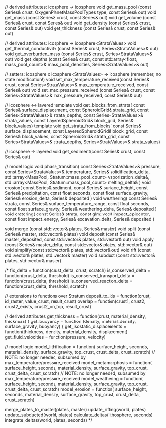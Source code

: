 // derived attributes: icosphere<Strata> -> icosphere<T>
void get_mass_pool   (const Series<StrataStore>& crust, OxygenPlanetMassPoolTypes type, const Series<float>& out)
void get_mass        (const Series<StrataStore>& crust, const Series<float>& out)
void get_volume      (const Series<StrataStore>& crust, const Series<float>& out)
void get_density     (const Series<StrataStore>& crust, const Series<float>& out)
void get_thickness   (const Series<StrataStore>& crust, const Series<float>& out)

// derived attributes: icosphere<Strata> -> icosphere<StrataValues<T>>
void get_thermal_conductivity    (const Series<StrataStore>& crust, Series<StrataValues<float>>& out)
void get_overburden_mass         (const Series<StrataStore>& crust, Series<StrataValues<float>>& out)
void get_depths                  (const Series<StrataStore>& crust, const std::array<float, mass_pool_count>& mass_pool_densities, Series<StrataValues<float>>& out)

// setters: icosphere<Strata> x icosphere<StrataValues<T>> -> icosphere<Strata>  (remember, no state modification!)
void set_max_temperature_received(const Series<StrataStore>& crust, const Series<StrataValues<float>>& max_temperature_received, const Series<StrataStore>& out)
void set_max_pressure_received   (const Series<StrataStore>& crust, const Series<StrataValues<float>>& max_pressure_received,    const Series<StrataStore>& out)

// icosphere<Strata> <-> layered<Strata>
template <typename T>
void get_blocks_from_strata(
	const Series<float>& surface_displacement, 
    const SpheroidGrid& strata_grid, const Series<StrataValues<float>>& strata_depths, const Series<StrataValues<T>>& strata_values, 
    const LayeredSpheroidGrid& block_grid, Series<T>& block_values)
template <typename T>
void get_strata_from_blocks(
	const Series<float>& surface_displacement, 
    const LayeredSpheroidGrid& block_grid, const Series<T>& block_values, 
    const SpheroidGrid& strata_grid, const Series<StrataValues<float>>& strata_depths, Series<StrataValues<T>>& strata_values)

// icosphere<Strata> -> layered<Strata>
void get_sediment(const Series<StrataStore>& crust, const Series<Stratum>& out)

// model logic
void phase_transition(
	const Series<StrataValues<float>>& pressure, const Series<StrataValues<float>>& temperature, 
	Series<StrataStore>& solidification_delta,
	std::array<MassPool, Stratum::mass_pool_count> vaporization_delta&,
	std::array<MassPool, Stratum::mass_pool_count> melting_delta&
)
void erosion(
	const Series<Stratum>& sediment, const Series<float>& surface_height, const Series<float>& precipitation, 
	const float seconds, const float surface_gravity,
	Series<Stratum>& erosion_delta, Series<Stratum>& deposited 
)
void weathering(
	const Series<StrataStore>& strata, const Series<float>& surface_temperature_range, 
	const float seconds, const float surface_gravity,
	Series<StrataStore>& weathering_delta, Series<Stratum>& deposited 
)
void cratering(
	const Series<StrataStore>& strata, const glm::vec3 impact_epicenter, const float impact_energy,
	Series<StrataStore>& excavation_delta, Series<Stratum>& deposited
)

void merge   (const std::vector<Plate>& plates, Series<StrataStore>& master)
void split   (const Series<StrataStore>& master, std::vector<Plate>& plates)
void deposit (const Series<Stratum>& master_deposited, const std::vector<Plate>& plates, std::vector<Plate>& out)
void apply   (const Series<StrataStore>& master_delta, const std::vector<Plate>& plates, std::vector<Plate>& out)
void simplify(const std::vector<Plate>& plates, std::vector<Plate>& out)
void rift    (const std::vector<Plate>& plates, std::vector<Plate>& master)
void subduct (const std::vector<Plate>& plates, std::vector<Strata>& master)

/*
fix_delta = function(crust_delta, crust, scratch) 
is_conserved_delta = function(crust_delta, threshold) 
is_conserved_transport_delta = function(crust_delta, threshold) 
is_conserved_reaction_delta = function(crust_delta, threshold, scratch) 

// extensions to functions over Stratum
deposit_to_ids = function(crust, id_raster, value_crust, result_crust)
overlap = function(crust1, crust2, crust2_exists, crust2_on_top, result_crust)

// derived attributes
get_thickness = function(crust, material_density, thickness) {
get_buoyancy = function (density, material_density, surface_gravity, buoyancy) {
get_isostatic_displacements = function(thickness, density, material_density, displacement)
get_fluid_velocities = function(pressure, velocity)

// model logic
model_lithification = function(
        surface_height, seconds,
        material_density, surface_gravity,
        top_crust, crust_delta, crust_scratch)      // NOTE: no longer needed, subsumed by max_temperature/pressure_received
model_metamorphosis = function(
        surface_height, seconds,
        material_density, surface_gravity,
        top_crust, crust_delta, crust_scratch)      // NOTE: no longer needed, subsumed by max_temperature/pressure_received
model_weathering = function(
        surface_height, seconds,
        material_density, surface_gravity,
        top_crust, crust_delta, crust_scratch)
model_erosion = function(
        surface_height, seconds,
        material_density, surface_gravity,
        top_crust, crust_delta, crust_scratch)

merge_plates_to_master(plates, master)
update_rifting(world, plates)
update_subducted(world, plates)
calculate_deltas(lithosphere, seconds)
integrate_deltas(world, plates, seconds)
*/